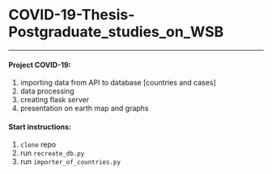# COVID-19-Thesis-Postgraduate_studies_on_WSB

------------------------------------

#### Project COVID-19:

1. importing data from API to database [countries and cases]
2. data processing
3. creating flask server
4. presentation on earth map and graphs

#### Start instructions:

1. `clone` repo
2. run `recreate_db.py`
3. run `importer_of_countries.py`
